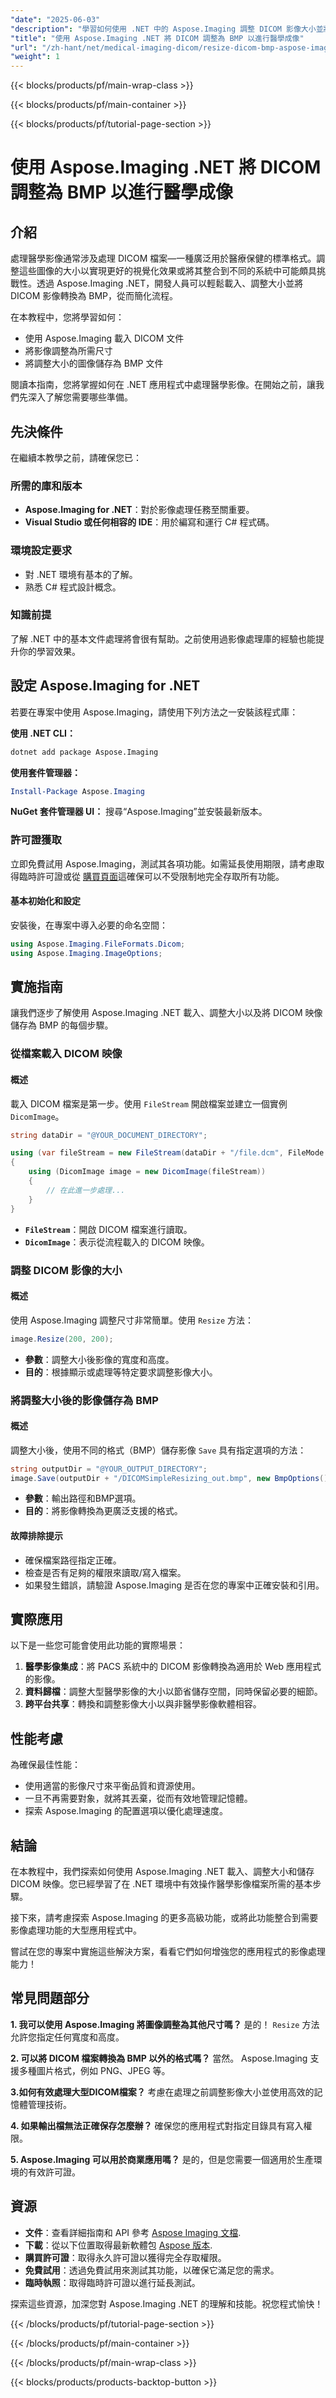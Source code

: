 ```yaml
---
"date": "2025-06-03"
"description": "學習如何使用 .NET 中的 Aspose.Imaging 調整 DICOM 影像大小並將其轉換為 BMP。本指南涵蓋如何有效地載入、調整大小和保存醫學影像。"
"title": "使用 Aspose.Imaging .NET 將 DICOM 調整為 BMP 以進行醫學成像"
"url": "/zh-hant/net/medical-imaging-dicom/resize-dicom-bmp-aspose-imaging-net/"
"weight": 1
---
```


{{< blocks/products/pf/main-wrap-class >}}

{{< blocks/products/pf/main-container >}}

{{< blocks/products/pf/tutorial-page-section >}}
# 使用 Aspose.Imaging .NET 將 DICOM 調整為 BMP 以進行醫學成像

## 介紹
處理醫學影像通常涉及處理 DICOM 檔案—一種廣泛用於醫療保健的標準格式。調整這些圖像的大小以實現更好的視覺化效果或將其整合到不同的系統中可能頗具挑戰性。透過 Aspose.Imaging .NET，開發人員可以輕鬆載入、調整大小並將 DICOM 影像轉換為 BMP，從而簡化流程。

在本教程中，您將學習如何：
- 使用 Aspose.Imaging 載入 DICOM 文件
- 將影像調整為所需尺寸
- 將調整大小的圖像儲存為 BMP 文件

閱讀本指南，您將掌握如何在 .NET 應用程式中處理醫學影像。在開始之前，讓我們先深入了解您需要哪些準備。

## 先決條件
在繼續本教學之前，請確保您已：

### 所需的庫和版本
- **Aspose.Imaging for .NET**：對於影像處理任務至關重要。
- **Visual Studio 或任何相容的 IDE**：用於編寫和運行 C# 程式碼。

### 環境設定要求
- 對 .NET 環境有基本的了解。
- 熟悉 C# 程式設計概念。

### 知識前提
了解 .NET 中的基本文件處理將會很有幫助。之前使用過影像處理庫的經驗也能提升你的學習效果。

## 設定 Aspose.Imaging for .NET
若要在專案中使用 Aspose.Imaging，請使用下列方法之一安裝該程式庫：

**使用 .NET CLI：**
```bash
dotnet add package Aspose.Imaging
```

**使用套件管理器：**
```powershell
Install-Package Aspose.Imaging
```

**NuGet 套件管理器 UI：**
搜尋“Aspose.Imaging”並安裝最新版本。

### 許可證獲取
立即免費試用 Aspose.Imaging，測試其各項功能。如需延長使用期限，請考慮取得臨時許可證或從 [購買頁面](https://purchase.aspose.com/buy)這確保可以不受限制地完全存取所有功能。

#### 基本初始化和設定
安裝後，在專案中導入必要的命名空間：
```csharp
using Aspose.Imaging.FileFormats.Dicom;
using Aspose.Imaging.ImageOptions;
```

## 實施指南
讓我們逐步了解使用 Aspose.Imaging .NET 載入、調整大小以及將 DICOM 映像儲存為 BMP 的每個步驟。

### 從檔案載入 DICOM 映像
#### 概述
載入 DICOM 檔案是第一步。使用 `FileStream` 開啟檔案並建立一個實例 `DicomImage`。
```csharp
string dataDir = "@YOUR_DOCUMENT_DIRECTORY";

using (var fileStream = new FileStream(dataDir + "/file.dcm", FileMode.Open, FileAccess.Read))
{
    using (DicomImage image = new DicomImage(fileStream))
    {
        // 在此進一步處理...
    }
}
```
- **`FileStream`**：開啟 DICOM 檔案進行讀取。
- **`DicomImage`**：表示從流程載入的 DICOM 映像。

### 調整 DICOM 影像的大小
#### 概述
使用 Aspose.Imaging 調整尺寸非常簡單。使用 `Resize` 方法：
```csharp
image.Resize(200, 200);
```
- **參數**：調整大小後影像的寬度和高度。
- **目的**：根據顯示或處理等特定要求調整影像大小。

### 將調整大小後的影像儲存為 BMP
#### 概述
調整大小後，使用不同的格式（BMP）儲存影像 `Save` 具有指定選項的方法：
```csharp
string outputDir = "@YOUR_OUTPUT_DIRECTORY";
image.Save(outputDir + "/DICOMSimpleResizing_out.bmp", new BmpOptions());
```
- **參數**：輸出路徑和BMP選項。
- **目的**：將影像轉換為更廣泛支援的格式。

#### 故障排除提示
- 確保檔案路徑指定正確。
- 檢查是否有足夠的權限來讀取/寫入檔案。
- 如果發生錯誤，請驗證 Aspose.Imaging 是否在您的專案中正確安裝和引用。

## 實際應用
以下是一些您可能會使用此功能的實際場景：
1. **醫學影像集成**：將 PACS 系統中的 DICOM 影像轉換為適用於 Web 應用程式的影像。
2. **資料歸檔**：調整大型醫學影像的大小以節省儲存空間，同時保留必要的細節。
3. **跨平台共享**：轉換和調整影像大小以與非醫學影像軟體相容。

## 性能考慮
為確保最佳性能：
- 使用適當的影像尺寸來平衡品質和資源使用。
- 一旦不再需要對象，就將其丟棄，從而有效地管理記憶體。
- 探索 Aspose.Imaging 的配置選項以優化處理速度。

## 結論
在本教程中，我們探索如何使用 Aspose.Imaging .NET 載入、調整大小和儲存 DICOM 映像。您已經學習了在 .NET 環境中有效操作醫學影像檔案所需的基本步驟。

接下來，請考慮探索 Aspose.Imaging 的更多高級功能，或將此功能整合到需要影像處理功能的大型應用程式中。

嘗試在您的專案中實施這些解決方案，看看它們如何增強您的應用程式的影像處理能力！

## 常見問題部分
**1. 我可以使用 Aspose.Imaging 將圖像調整為其他尺寸嗎？**
是的！ `Resize` 方法允許您指定任何寬度和高度。

**2. 可以將 DICOM 檔案轉換為 BMP 以外的格式嗎？**
當然。 Aspose.Imaging 支援多種圖片格式，例如 PNG、JPEG 等。

**3.如何有效處理大型DICOM檔案？**
考慮在處理之前調整影像大小並使用高效的記憶體管理技術。

**4. 如果輸出檔無法正確保存怎麼辦？**
確保您的應用程式對指定目錄具有寫入權限。

**5. Aspose.Imaging 可以用於商業應用嗎？**
是的，但是您需要一個適用於生產環境的有效許可證。

## 資源
- **文件**：查看詳細指南和 API 參考 [Aspose Imaging 文檔](https://reference。aspose.com/imaging/net/).
- **下載**：從以下位置取得最新軟體包 [Aspose 版本](https://releases。aspose.com/imaging/net/).
- **購買許可證**：取得永久許可證以獲得完全存取權限。
- **免費試用**：透過免費試用來測試其功能，以確保它滿足您的需求。
- **臨時執照**：取得臨時許可證以進行延長測試。

探索這些資源，加深您對 Aspose.Imaging .NET 的理解和技能。祝您程式愉快！

{{< /blocks/products/pf/tutorial-page-section >}}

{{< /blocks/products/pf/main-container >}}

{{< /blocks/products/pf/main-wrap-class >}}

{{< blocks/products/products-backtop-button >}}